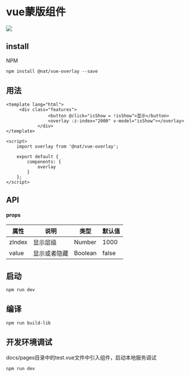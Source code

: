 # vue蒙版组件
![](//cdn.51talk.com/apollo/images/cfc911ac9e302b1ea4c477254461856e.png)
## install
NPM
```
npm install @nat/vue-overlay --save
```
## 用法
```
<template lang="html">
     <div class="features">
                <button @click="isShow = !isShow">显示</button>
                <overlay :z-index="2000" v-model="isShow"></overlay>
            </div>
</template>
```
```
<script>
    import overlay from '@nat/vue-overlay';

    export default {
        components: {
            overlay
        }
    };
</script>
```
## API
#### props
属性 | 说明 | 类型 | 默认值
---|---|---|---
zIndex | 显示层级 | Number | 1000
value | 显示或者隐藏 | Boolean | false
## 启动
```
npm run dev
```
## 编译
```
npm run build-lib
```
## 开发环境调试
docs/pages目录中的test.vue文件中引入组件，启动本地服务调试
```
npm run dev
```